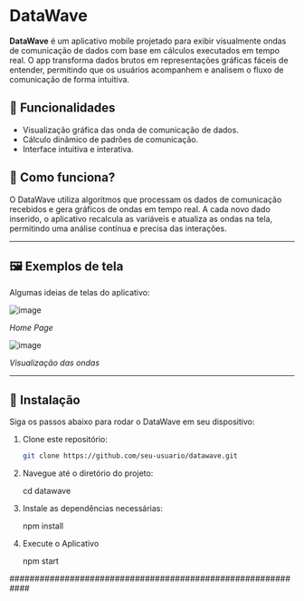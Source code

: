 # DataWave

**DataWave** é um aplicativo mobile projetado para exibir visualmente ondas de comunicação de dados com base em cálculos executados em tempo real. O app transforma dados brutos em representações gráficas fáceis de entender, permitindo que os usuários acompanhem e analisem o fluxo de comunicação de forma intuitiva.

## 🌟 Funcionalidades

- Visualização gráfica das onda de comunicação de dados.
- Cálculo dinâmico de padrões de comunicação.
- Interface intuitiva e interativa.

## 📱 Como funciona?

O DataWave utiliza algoritmos que processam os dados de comunicação recebidos e gera gráficos de ondas em tempo real. A cada novo dado inserido, o aplicativo recalcula as variáveis e atualiza as ondas na tela, permitindo uma análise contínua e precisa das interações.

---

## 🖼️ Exemplos de tela

Algumas ideias de telas do aplicativo:

![image](https://github.com/user-attachments/assets/17b4ac37-2223-42f5-ab2f-bdf7d8f5f500)

*Home Page*

![image](https://github.com/user-attachments/assets/3b622dc7-1a70-4aff-9f8c-32cea1744d78)

*Visualização das ondas*

---

## 🚀 Instalação

Siga os passos abaixo para rodar o DataWave em seu dispositivo:

1. Clone este repositório:  
   ```bash
   git clone https://github.com/seu-usuario/datawave.git


2. Navegue até o diretório do projeto:

    cd datawave
   
4. Instale as dependências necessárias:

    npm install
   
6. Execute o Aplicativo

    npm start

############################################################
